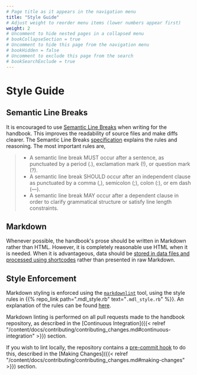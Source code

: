 ```yaml
---
# Page title as it appears in the navigation menu
title: "Style Guide"
# Adjust weight to reorder menu items (lower numbers appear first)
weight: 2
# Uncomment to hide nested pages in a collapsed menu
# bookCollapseSection = true
# Uncomment to hide this page from the navigation menu
# bookHidden = false
# Uncomment to exclude this page from the search
# bookSearchExclude = true
---
```


# Style Guide

## Semantic Line Breaks

It is encouraged to use [Semantic Line Breaks](https://sembr.org/) when writing for the handbook.
This improves the readability of source files and make diffs clearer.
The Semantic Line Breaks [specification](https://sembr.org) explains the rules and reasoning.
The most important rules are,

> - A semantic line break MUST occur after a sentence, as punctuated by a period (.), exclamation mark (!), or question mark (?).
> - A semantic line break SHOULD occur after an independent clause as punctuated by a comma (,), semicolon (;), colon (:), or em dash (—).
> - A semantic line break MAY occur after a dependent clause in order to clarify grammatical structure or satisfy line length constraints.

## Markdown

Whenever possible, the handbook's prose should be written in Markdown rather than HTML.
However, it is completely reasonable use HTML when it is needed.
When it is advantageous, data should be [stored in data files and processed using shortcodes](https://gohugo.io/templates/data-templates/) rather than presented in raw Markdown.

## Style Enforcement

Markdown styling is enforced using the [`markdownlint`](https://github.com/markdownlint/markdownlint) tool, using the style rules in {{% repo_link path=".mdl_style.rb" text="`.mdl_style.rb`" %}}.
An explanation of the rules can be found [here](https://github.com/markdownlint/markdownlint/blob/master/docs/RULES.md).

Markdown linting is performed on all pull requests made to the handbook repository, as described in the [Continuous Integration]({{< relref "/content/docs/contributing/contributing_changes.md#continuous-integration" >}}) section.

If you wish to lint locally, the repository contains a [pre-commit hook](https://pre-commit.com/) to do this, described in the [Making Changes]({{< relref "/content/docs/contributing/contributing_changes.md#making-changes" >}}) section.
